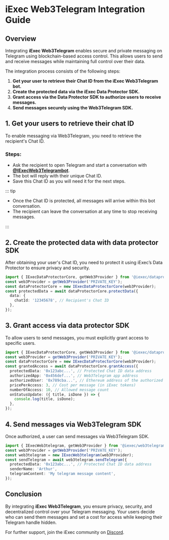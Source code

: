 # iExec Web3Telegram Integration Guide

## Overview

Integrating **iExec Web3Telegram** enables secure and private messaging on
Telegram using blockchain-based access control. This allows users to send and
receive messages while maintaining full control over their data.

The integration process consists of the following steps:

1. **Get your user to retrieve their Chat ID from the iExec Web3Telegram bot.**
2. **Create the protected data via the iExec Data Protector SDK.**
3. **Grant access via the Data Protector SDK to authorize users to receive
   messages.**
4. **Send messages securely using the Web3Telegram SDK.**

## 1. Get your users to retrieve their chat ID

To enable messaging via Web3Telegram, you need to retrieve the recipient's Chat
ID.

### Steps:

- Ask the recipient to open Telegram and start a conversation with
  [**@IExecWeb3Telegrambot**](https://t.me/IExecWeb3TelegramBot).
- The bot will reply with their unique Chat ID.
- Save this Chat ID as you will need it for the next steps.

::: tip

- Once the Chat ID is protected, all messages will arrive within this bot
  conversation.
- The recipient can leave the conversation at any time to stop receiving
  messages.

:::

## 2. Create the protected data with data protector SDK

After obtaining your user's Chat ID, you need to protect it using iExec’s Data
Protector to ensure privacy and security.

```ts twoslash
import { IExecDataProtectorCore, getWeb3Provider } from '@iexec/dataprotector';
const web3Provider = getWeb3Provider('PRIVATE_KEY');
const dataProtectorCore = new IExecDataProtectorCore(web3Provider);
const protectedData = await dataProtectorCore.protectData({
  data: {
    chatId: '12345678', // Recipient's Chat ID
  },
});
```

## 3. Grant access via data protector SDK

To allow users to send messages, you must explicitly grant access to specific
users.

```ts twoslash
import { IExecDataProtectorCore, getWeb3Provider } from '@iexec/dataprotector';
const web3Provider = getWeb3Provider('PRIVATE_KEY');
const dataProtectorCore = new IExecDataProtectorCore(web3Provider);
const grantedAccess = await dataProtectorCore.grantAccess({
  protectedData: '0x123abc...', // Protected Chat ID data address
  authorizedApp: '0x456def...', // Web3Telegram app address
  authorizedUser: '0x789cba...', // Ethereum address of the authorized sender
  pricePerAccess: 3, // Cost per message (in iExec tokens)
  numberOfAccess: 10, // Allowed message count
  onStatusUpdate: ({ title, isDone }) => {
    console.log(title, isDone);
  },
});
```

## 4. Send messages via Web3Telegram SDK

Once authorized, a user can send messages via Web3Telegram SDK.

```ts twoslash
import { IExecWeb3telegram, getWeb3Provider } from '@iexec/web3telegram';
const web3Provider = getWeb3Provider('PRIVATE_KEY');
const web3telegram = new IExecWeb3telegram(web3Provider);
const sendTelegram = await web3telegram.sendTelegram({
  protectedData: '0x123abc...', // Protected Chat ID data address
  senderName: 'Arthur',
  telegramContent: 'My telegram message content',
});
```

## Conclusion

By integrating **iExec Web3Telegram**, you ensure privacy, security, and
decentralized control over your Telegram messaging. Your users decide who can
send them messages and set a cost for access while keeping their Telegram handle
hidden.

For further support, join the iExec community on
[Discord](https://discord.com/invite/pbt9m98wnU).
